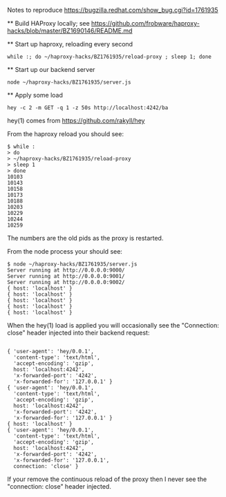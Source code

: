 Notes to reproduce https://bugzilla.redhat.com/show_bug.cgi?id=1761935

** Build HAProxy locally; see https://github.com/frobware/haproxy-hacks/blob/master/BZ1690146/README.md

** Start up haproxy, reloading every second

    while :; do ~/haproxy-hacks/BZ1761935/reload-proxy ; sleep 1; done

** Start up our backend server

    node ~/haproxy-hacks/BZ1761935/server.js

** Apply some load

    hey -c 2 -m GET -q 1 -z 50s http://localhost:4242/ba

hey(1) comes from https://github.com/rakyll/hey

From the haproxy reload you should see:

```console
$ while :
> do
> ~/haproxy-hacks/BZ1761935/reload-proxy 
> sleep 1
> done
10103
10143
10158
10173
10188
10203
10229
10244
10259
```

The numbers are the old pids as the proxy is restarted.

From the node process your should see:

```console
$ node ~/haproxy-hacks/BZ1761935/server.js 
Server running at http://0.0.0.0:9000/
Server running at http://0.0.0.0:9001/
Server running at http://0.0.0.0:9002/
{ host: 'localhost' }
{ host: 'localhost' }
{ host: 'localhost' }
{ host: 'localhost' }
{ host: 'localhost' }
````

When the hey(1) load is applied you will occasionally see the
"Connection: close" header injected into their backend request:


```console

{ 'user-agent': 'hey/0.0.1',
  'content-type': 'text/html',
  'accept-encoding': 'gzip',
  host: 'localhost:4242',
  'x-forwarded-port': '4242',
  'x-forwarded-for': '127.0.0.1' }
{ 'user-agent': 'hey/0.0.1',
  'content-type': 'text/html',
  'accept-encoding': 'gzip',
  host: 'localhost:4242',
  'x-forwarded-port': '4242',
  'x-forwarded-for': '127.0.0.1' }
{ host: 'localhost' }
{ 'user-agent': 'hey/0.0.1',
  'content-type': 'text/html',
  'accept-encoding': 'gzip',
  host: 'localhost:4242',
  'x-forwarded-port': '4242',
  'x-forwarded-for': '127.0.0.1',
  connection: 'close' }
```

If your remove the continuous reload of the proxy then I never see
the "connection: close" header injected.

